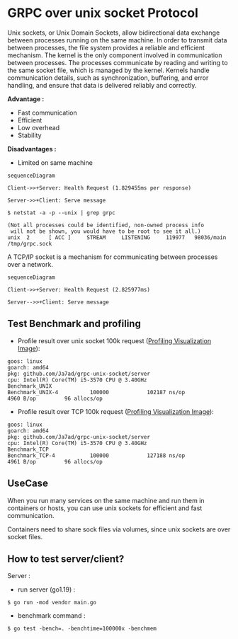 # GRPC over unix socket Protocol

Unix sockets, or Unix Domain Sockets, allow bidirectional data exchange between processes running on the same machine.
In order to transmit data between processes, the file system provides a reliable and efficient mechanism. The kernel is the only component involved in communication between processes. The processes communicate by reading and writing to the same socket file, which is managed by the kernel. Kernels handle communication details, such as synchronization, buffering, and error handling, and ensure that data is delivered reliably and correctly.

**Advantage :** 
- Fast communication 
- Efficient
- Low overhead
- Stability

**Disadvantages :**
- Limited on same machine

```mermaid
sequenceDiagram

Client->>+Server: Health Request (1.829455ms per response)

Server->>+Client: Serve message
```

```shell
$ netstat -a -p --unix | grep grpc

(Not all processes could be identified, non-owned process info
 will not be shown, you would have to be root to see it all.)
unix  2      [ ACC ]     STREAM     LISTENING     119977   98036/main           /tmp/grpc.sock
```

A TCP/IP socket is a mechanism for communicating between processes over a network.

```mermaid
sequenceDiagram

Client->>+Server: Health Request (2.825977ms)

Server-->>+Client: Serve message
```


## Test Benchmark and profiling

- Profile result over unix socket 100k request ([Profiling Visualization Image](https://raw.githubusercontent.com/Ja7ad/grpc-unix-socket/master/assets/unix.svg)):

```shell
goos: linux
goarch: amd64
pkg: github.com/Ja7ad/grpc-unix-socket/server
cpu: Intel(R) Core(TM) i5-3570 CPU @ 3.40GHz
Benchmark_UNIX
Benchmark_UNIX-4          100000            102187 ns/op            4960 B/op         96 allocs/op
```

- Profile result over TCP 100k request ([Profiling Visualization Image](https://raw.githubusercontent.com/Ja7ad/grpc-unix-socket/master/assets/tcp.svg)):

```shell
goos: linux
goarch: amd64
pkg: github.com/Ja7ad/grpc-unix-socket/server
cpu: Intel(R) Core(TM) i5-3570 CPU @ 3.40GHz
Benchmark_TCP
Benchmark_TCP-4           100000            127188 ns/op            4961 B/op         96 allocs/op
```

## UseCase

When you run many services on the same machine and run them in containers or hosts, you can use unix sockets for efficient and fast communication.

Containers need to share sock files via volumes, since unix sockets are over socket files.

## How to test server/client?

Server :
- run server (go1.19) :
```shell
$ go run -mod vendor main.go
```

- benchmark command :
```shell
$ go test -bench=. -benchtime=100000x -benchmem
```
